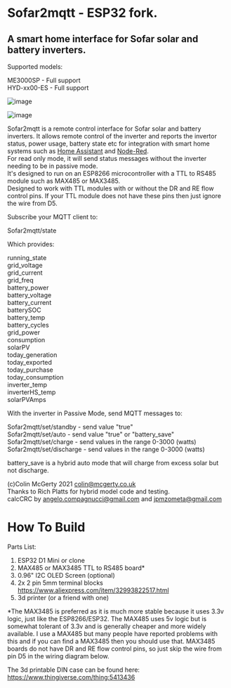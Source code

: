 # Sofar2mqtt - ESP32 fork.
## A smart home interface for Sofar solar and battery inverters.

Supported models:  

ME3000SP - Full support  
HYD-xx00-ES - Full support

![image](https://user-images.githubusercontent.com/43951291/174405916-3ef3bff7-4cb5-4531-b8f7-9626383aeffe.png)

![image](https://user-images.githubusercontent.com/43951291/174405772-b194db91-e26b-4341-960b-4e7e2e368873.png)


Sofar2mqtt is a remote control interface for Sofar solar and battery inverters.
It allows remote control of the inverter and reports the invertor status, power usage, battery state etc for integration with smart home systems such as [Home Assistant](https://www.home-assistant.io/) and [Node-Red](https://nodered.org/).  
For read only mode, it will send status messages without the inverter needing to be in passive mode.  
It's designed to run on an ESP8266 microcontroller with a TTL to RS485 module such as MAX485 or MAX3485.  
Designed to work with TTL modules with or without the DR and RE flow control pins. If your TTL module does not have these pins then just ignore the wire from D5. 

Subscribe your MQTT client to:

Sofar2mqtt/state

Which provides:

running_state  
grid_voltage  
grid_current  
grid_freq  
battery_power  
battery_voltage  
battery_current  
batterySOC  
battery_temp  
battery_cycles  
grid_power  
consumption  
solarPV  
today_generation  
today_exported  
today_purchase  
today_consumption  
inverter_temp  
inverterHS_temp  
solarPVAmps  

With the inverter in Passive Mode, send MQTT messages to:

Sofar2mqtt/set/standby   - send value "true"  
Sofar2mqtt/set/auto   - send value "true" or "battery_save"  
Sofar2mqtt/set/charge   - send values in the range 0-3000 (watts)  
Sofar2mqtt/set/discharge   - send values in the range 0-3000 (watts) 

battery_save is a hybrid auto mode that will charge from excess solar but not discharge.

(c)Colin McGerty 2021 colin@mcgerty.co.uk  
Thanks to Rich Platts for hybrid model code and testing.  
calcCRC by angelo.compagnucci@gmail.com and jpmzometa@gmail.com

# How To Build

Parts List:
1. ESP32 D1 Mini or clone
2. MAX485 or MAX3485 TTL to RS485 board*
3. 0.96" I2C OLED Screen (optional)
4. 2x 2 pin 5mm terminal blocks https://www.aliexpress.com/item/32993822517.html
5. 3d printer (or a friend with one)

*The MAX3485 is preferred as it is much more stable because it uses 3.3v logic, just like the ESP8266/ESP32. The MAX485 uses 5v logic but is somewhat tolerant of 3.3v and is generally cheaper and more widely available. I use a MAX485 but many people have reported problems with this and if you can find a MAX3485 then you should use that. MAX3485 boards do not have DR and RE flow control pins, so just skip the wire from pin D5 in the wiring diagram below.

The 3d printable DIN case can be found here:
https://www.thingiverse.com/thing:5413436

